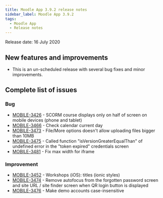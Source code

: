 ```yaml
---
title: Moodle App 3.9.2 release notes
sidebar_label: Moodle App 3.9.2
tags:
  - Moodle App
  - Release notes
---
```


Release date: 16 July 2020

## New features and improvements

- This is an un-scheduled release with several bug fixes and minor improvements.

## Complete list of issues

### Bug

- [MOBILE-3426](https://moodle.atlassian.net/browse/MOBILE-3426) - SCORM course displays only on half of screen on mobile devices (phone and tablet)
- [MOBILE-3466](https://moodle.atlassian.net/browse/MOBILE-3466) - Check calendar current day
- [MOBILE-3473](https://moodle.atlassian.net/browse/MOBILE-3473) - File/More options doesn't allow uploading files bigger than 10MB
- [MOBILE-3475](https://moodle.atlassian.net/browse/MOBILE-3475) - Called function "isVersionGreaterEqualThan" of undefined error in the "token expired" credentials screen
- [MOBILE-3481](https://moodle.atlassian.net/browse/MOBILE-3481) - Fix max width for iframe

### Improvement

- [MOBILE-3452](https://moodle.atlassian.net/browse/MOBILE-3452) - Workshops (iOS): titles (ionic styles)
- [MOBILE-3474](https://moodle.atlassian.net/browse/MOBILE-3474) - Remove autofocus from the forgotten password screen and site URL / site finder screen when QR login button is displayed
- [MOBILE-3476](https://moodle.atlassian.net/browse/MOBILE-3476) - Make demo accounts case-insensitive

